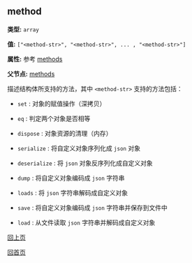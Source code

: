 method
----------

**类型:** `array`

**值:** `["<method-str>", "<method-str>", ... , "<method-str>"]`

**属性:** 参考 [methods](methods.md)

**父节点:** [methods](methods.md)

描述结构体所支持的方法，其中 `<method-str>` 支持的方法包括：

-  `set` : 对象的赋值操作（深拷贝）

- `eq` : 判定两个对象是否相等

- `dispose` : 对象资源的清理（内存）

- `serialize` : 将自定义对象序列化成 `json` 对象

- `deserialize` : 将 `json` 对象反序列化成自定义对象

- `dump` : 将自定义对象编码成 `json` 字符串

- `loads` : 将 `json` 字符串解码成自定义对象

- `save` : 将自定义对象编码成 `json` 字符串并保存到文件中

- `load` : 从文件读取 `json` 字符串并解码成自定义对象

[回上页](../jsoncgen.md)

[回首页](../../index.md)